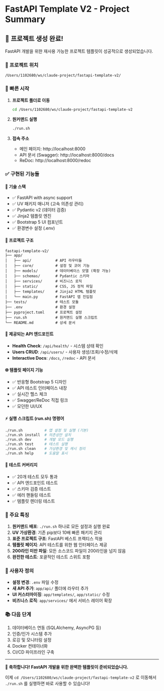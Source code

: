 # FastAPI Template V2 - Project Summary

## 🎉 프로젝트 생성 완료!

FastAPI 개발을 위한 재사용 가능한 프로젝트 템플릿이 성공적으로 생성되었습니다.

### 📍 프로젝트 위치
```
/Users/1102680/ws/claude-project/fastapi-template-v2/
```

### 🚀 빠른 시작

1. **프로젝트 폴더로 이동**
   ```bash
   cd /Users/1102680/ws/claude-project/fastapi-template-v2
   ```

2. **원커맨드 실행**
   ```bash
   ./run.sh
   ```

3. **접속 주소**
   - 메인 페이지: http://localhost:8000
   - API 문서 (Swagger): http://localhost:8000/docs
   - ReDoc: http://localhost:8000/redoc

### ✅ 구현된 기능들

#### 🔧 기술 스택
- ✅ FastAPI with async support
- ✅ UV 패키지 매니저 (고속 의존성 관리)
- ✅ Pydantic v2 (데이터 검증)
- ✅ Jinja2 템플릿 엔진
- ✅ Bootstrap 5 UI 컴포넌트
- ✅ 환경변수 설정 (.env)

#### 📁 프로젝트 구조
```
fastapi-template-v2/
├── app/
│   ├── api/           # API 라우터들
│   ├── core/          # 설정 및 코어 기능
│   ├── models/        # 데이터베이스 모델 (확장 가능)
│   ├── schemas/       # Pydantic 스키마
│   ├── services/      # 비즈니스 로직
│   ├── static/        # CSS, JS 정적 파일
│   ├── templates/     # Jinja2 HTML 템플릿
│   └── main.py        # FastAPI 앱 진입점
├── tests/             # 테스트 모듈
├── .env               # 환경 설정
├── pyproject.toml     # 프로젝트 설정
├── run.sh             # 원커맨드 실행 스크립트
└── README.md          # 상세 문서
```

#### 🎯 제공되는 API 엔드포인트
- **Health Check**: `/api/health/` - 시스템 상태 확인
- **Users CRUD**: `/api/users/` - 사용자 생성/조회/수정/삭제
- **Interactive Docs**: `/docs`, `/redoc` - API 문서

#### 🌐 템플릿 페이지 기능
- ✅ 반응형 Bootstrap 5 디자인
- ✅ API 테스트 인터페이스 내장
- ✅ 실시간 헬스 체크
- ✅ Swagger/ReDoc 직접 링크
- ✅ 모던한 UI/UX

#### ⚡ 실행 스크립트 (run.sh) 명령어
```bash
./run.sh          # 앱 설정 및 실행 (기본)
./run.sh install  # 의존성만 설치
./run.sh dev      # 개발 모드 실행
./run.sh test     # 테스트 실행
./run.sh clean    # 가상환경 및 캐시 정리
./run.sh help     # 도움말 표시
```

#### 🧪 테스트 커버리지
- ✅ 20개 테스트 모두 통과
- ✅ API 엔드포인트 테스트
- ✅ 스키마 검증 테스트
- ✅ 에러 핸들링 테스트
- ✅ 템플릿 렌더링 테스트

### 🔧 주요 특징

1. **원커맨드 배포**: `./run.sh` 하나로 모든 설정과 실행 완료
2. **UV 가상환경**: 기존 pip보다 10배 빠른 패키지 관리
3. **표준 프로젝트 구조**: FastAPI 베스트 프랙티스 적용
4. **템플릿 페이지**: API 테스트를 위한 웹 인터페이스 제공
5. **200라인 미만 파일**: 모든 소스코드 파일이 200라인을 넘지 않음
6. **완전한 테스트**: 포괄적인 테스트 스위트 포함

### 🎨 사용자 정의

- **설정 변경**: `.env` 파일 수정
- **새 API 추가**: `app/api/` 폴더에 라우터 추가
- **UI 커스터마이징**: `app/templates/`, `app/static/` 수정
- **비즈니스 로직**: `app/services/` 에서 서비스 레이어 확장

### 📚 다음 단계

1. 데이터베이스 연동 (SQLAlchemy, AsyncPG 등)
2. 인증/인가 시스템 추가
3. 로깅 및 모니터링 설정
4. Docker 컨테이너화
5. CI/CD 파이프라인 구축

---

**🎉 축하합니다! FastAPI 개발을 위한 완벽한 템플릿이 준비되었습니다.**

이제 `cd /Users/1102680/ws/claude-project/fastapi-template-v2` 로 이동해서 `./run.sh` 를 실행하면 바로 사용할 수 있습니다!
